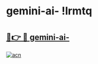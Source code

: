 # gemini-ai- !lrmtq

# <h2><a href="https://aby6us.esa.edu.pl?title=gemini-ai-&ref=lrmtq">🔗👉 🔴 gemini-ai-</a></h2>

[![acn](https://github.com/user-attachments/assets/0f9c940e-d8b0-45ae-aac7-cd30a18b3e1c)](https://aby6us.esa.edu.pl?title=gemini-ai-&ref=lrmtq)

